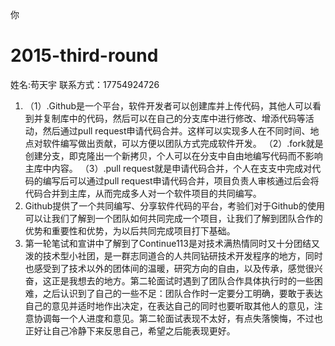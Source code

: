 你
# 2015-third-round

姓名:苟天宇
联系方式：17754924726 

1. （1）.Github是一个平台，软件开发者可以创建库并上传代码，其他人可以看到并复制库中的代码，然后可以在自己的分支库中进行修改、增添代码等活动，然后通过pull request申请代码合并。这样可以实现多人在不同时间、地点对软件编写做出贡献，可以方便以团队方式完成软件开发。
   （2）.fork就是创建分支，即克隆出一个新拷贝，个人可以在分支中自由地编写代码而不影响主库中内容。
   （3）.pull request就是申请代码合并，个人在支支中完成对代码的编写后可以通过pull request申请代码合并，项目负责人审核通过后会将代码合并到主库，从而完成多人对一个软件项目的共同编写。
2. Github提供了一个共同编写、分享软件代码的平台，考验们对于Github的使用可以让我们了解到一个团队如何共同完成一个项目，让我们了解到团队合作的优势和重要性和优势，为以后共同完成项目打下基础。
3. 第一轮笔试和宣讲中了解到了Continue113是对技术满热情同时又十分团结又泼的技术型小社团，是一群志同道合的人共同钻研技术开发程序的地方，同时也感受到了技术以外的团体间的温暖，研究方向的自由，以及传承，感觉很兴奋，这正是我想去的地方。第二轮面试时遇到了团队合作具体执行时的一些困难，之后认识到了自己的一些不足：团队合作时一定要分工明确，要敢于表达自己的意见并适时地作出决定，在表达自己的同时也要听取其他人的意见，注意协调每一个人进度和意见。第二轮面试表现不太好，有点失落懊悔，不过也正好让自己冷静下来反思自己，希望之后能表现更好。
